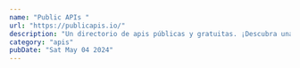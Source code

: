```yaml
---
name: "Public APIs "
url: "https://publicapis.io/"
description: "Un directorio de apis públicas y gratuitas. ¡Descubra una amplia colección de más de 700 API públicas y gratuitas para mejorar sus proyectos! Compatible con JavaScript, PHP, Ruby y otros lenguajes."
category: "apis"
pubDate: "Sat May 04 2024"
---
```

